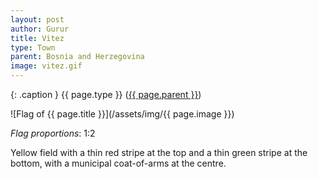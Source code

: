 ```yaml
---
layout: post
author: Gurur
title: Vitez
type: Town
parent: Bosnia and Herzegovina
image: vitez.gif
---
```

{: .caption }
{{ page.type }} ([{{ page.parent }}](/2019/03/30/bosnia-and-herzegovina.html))

![Flag of {{ page.title }}](/assets/img/{{ page.image }})

*Flag proportions*: 1:2

Yellow field with a thin red stripe at the top and a thin green stripe at the bottom, with a municipal coat-of-arms at the centre.